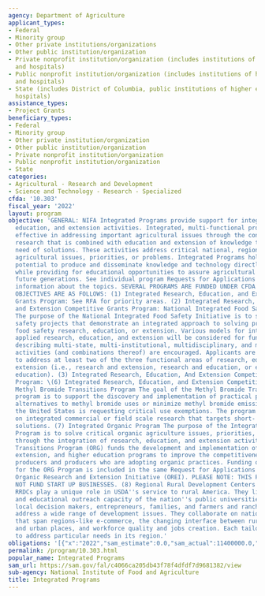 ```yaml
---
agency: Department of Agriculture
applicant_types:
- Federal
- Minority group
- Other private institutions/organizations
- Other public institution/organization
- Private nonprofit institution/organization (includes institutions of higher education
  and hospitals)
- Public nonprofit institution/organization (includes institutions of higher education
  and hospitals)
- State (includes District of Columbia, public institutions of higher education and
  hospitals)
assistance_types:
- Project Grants
beneficiary_types:
- Federal
- Minority group
- Other private institution/organization
- Other public institution/organization
- Private nonprofit institution/organization
- Public nonprofit institution/organization
- State
categories:
- Agricultural - Research and Development
- Science and Technology - Research - Specialized
cfda: '10.303'
fiscal_year: '2022'
layout: program
objective: 'GENERAL: NIFA Integrated Programs provide support for integrated research,
  education, and extension activities. Integrated, multi-functional projects are particularly
  effective in addressing important agricultural issues through the conduct of problem-focused
  research that is combined with education and extension of knowledge to those in
  need of solutions. These activities address critical national, regional, and multi-state
  agricultural issues, priorities, or problems. Integrated Programs hold the greatest
  potential to produce and disseminate knowledge and technology directly to end users
  while providing for educational opportunities to assure agricultural expertise in
  future generations. See individual program Requests for Applications for additional
  information about the topics. SEVERAL PROGRAMS ARE FUNDED UNDER CFDA 10.303. SPECIFIC
  OBJECTIVES ARE AS FOLLOWS: (1) Integrated Research, Education, and Extension Competitive
  Grants Program: See RFA for priority areas. (2) Integrated Research, Education,
  and Extension Competitive Grants Program: National Integrated Food Safety Initiative
  The purpose of the National Integrated Food Safety Initiative is to support food
  safety projects that demonstrate an integrated approach to solving problems in applied
  food safety research, education, or extension. Various models for integration of
  applied research, education, and extension will be considered for funding. Applications
  describing multi-state, multi-institutional, multidisciplinary, and multifunctional
  activities (and combinations thereof) are encouraged. Applicants are strongly encouraged
  to address at least two of the three functional areas of research, education, and
  extension (i.e., research and extension, research and education, or extension and
  education). (3) Integrated Research, Education, And Extension Competitive Grants
  Program: \(6) Integrated Research, Education, and Extension Competitive Grants Program:
  Methyl Bromide Transitions Program The goal of the Methyl Bromide Transitions (MBT)
  program is to support the discovery and implementation of practical pest management
  alternatives to methyl bromide uses or minimize methyl bromide emissions for which
  the United States is requesting critical use exemptions. The program is focused
  on integrated commercial or field scale research that targets short- to medium-term
  solutions. (7) Integrated Organic Program The purpose of the Integrated Organic
  Program is to solve critical organic agriculture issues, priorities, or problems
  through the integration of research, education, and extension activities. The Organic
  Transitions Program (ORG) funds the development and implementation of research,
  extension, and higher education programs to improve the competitiveness of organic
  producers and producers who are adopting organic practices. Funding opportunities
  for the ORG Program is included in the same Request for Applications (RFA) as the
  Organic Research and Extension Initiative (OREI). PLEASE NOTE: THIS PROGRAM DOES
  NOT FUND START UP BUSINESSES. (8) Regional Rural Development Centers (RRDCs): The
  RRDCs play a unique role in USDA''s service to rural America. They link the research
  and educational outreach capacity of the nation''s public universities with communities,
  local decision makers, entrepreneurs, families, and farmers and ranchers to help
  address a wide range of development issues. They collaborate on national issues
  that span regions-like e-commerce, the changing interface between rural, suburban,
  and urban places, and workforce quality and jobs creation. Each tailors programs
  to address particular needs in its region.'
obligations: '[{"x":"2022","sam_estimate":0.0,"sam_actual":11400000.0,"usa_spending_actual":11620915.56},{"x":"2023","sam_estimate":11672298.0,"sam_actual":0.0,"usa_spending_actual":444428.78},{"x":"2024","sam_estimate":0.0,"sam_actual":0.0,"usa_spending_actual":0.0}]'
permalink: /program/10.303.html
popular_name: Integrated Programs
sam_url: https://sam.gov/fal/c4066ca205db43f78f4dfdf7d9681382/view
sub-agency: National Institute of Food and Agriculture
title: Integrated Programs
---
```

